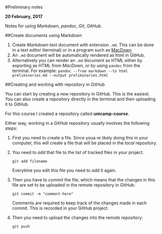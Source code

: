 #Preliminary notes

**20 February, 2017**

Notes for using *Markdown*, *pandoc*, *Git*, *GitHub*.

##Create documents using Markdown

1. Create *Markdown* text document with extension `.md`. This can be done in a text editor (terminal) or in a program such as [MacDown](https://macdown.uranusjr.com)
2. An `.md` document will be automatically rendered as html in GitHub. 
3. Alternatively you can render an `.md` document as HTML either by exporting as HTML from *MacDown*, or by using `pandoc` from the terminal. For example:
	`pandoc --from markdown --to html preliminaries.md --output preliminaries.html`

##Creating and working with repository in GitHub

You can start by creating a new repository in GitHub. This is the easiest.
You can also create a repository directly in the terminal and then uploading it to GitHub.

For this course I created a repository called **unicamp-course**.

Either way, working in a GitHub repository usually involves the following steps:

1. First you need to create a file. Since youa re likely doing this in your computer, this will create a file that will be placed in the *local* repository.
2. You need to *add* that file to the list of tracked files in your project. 

	`git add filename`
	
	Everytime you edit this file you need to *add* it again.

3. Then you have to *commit* the file, which means that the changes in this file are set to be uploaded in the remote repository in GitHub:
	
	`git commit -m "comment-here"`
	
	Comments are required to keep track of the changes made in each commit. This is recorded in your GitHub project.
	
4. Then you need to upload the changes into the remote repository:
	
	`git push`

	
	